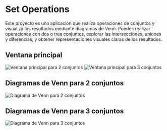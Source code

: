 # Set Operations
Este proyecto es una aplicación que realiza operaciones de conjuntos y visualiza los resultados mediante diagramas de Venn. Puedes realizar operaciones con dos o tres conjuntos, explorar las intersecciones, uniones y diferencias, y obtener representaciones visuales claras de los resultados.

## Ventana principal

![Ventana principal para 2 conjuntos](https://github.com/Juankart65/Set-operations/assets/104481229/f6701d05-6042-403e-b6f2-54f07b2175dc)
![Ventana principal para 3 conjuntos](https://github.com/Juankart65/Set-operations/assets/104481229/dfcae352-dbb7-4135-8c8b-9ed4a201590e)




## Diagramas de Venn para 2 conjuntos

![Diagrama de Venn para 2 conjuntos](https://github.com/Juankart65/Set-operations/assets/104481229/2473756c-cd08-4972-9eb9-2a7adafb8964)


## Diagramas de Venn para 3 conjuntos
![Diagrama de Venn para 3 conjuntos](https://github.com/Juankart65/Set-operations/assets/104481229/cbd8b984-97e6-4281-a67b-a0ec16995867)
